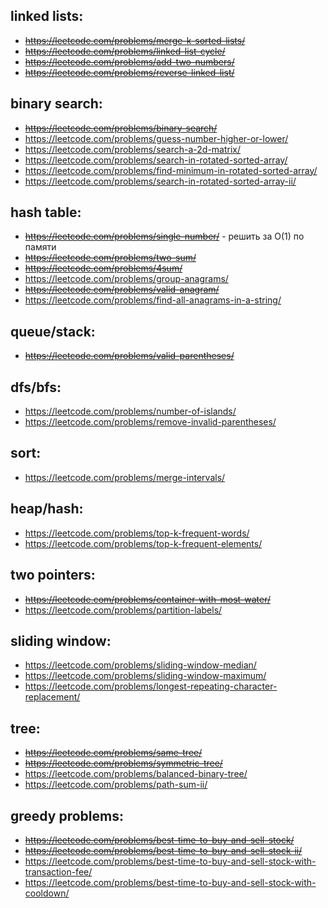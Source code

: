 ## linked lists:
* ~~https://leetcode.com/problems/merge-k-sorted-lists/~~
* ~~https://leetcode.com/problems/linked-list-cycle/~~
* ~~https://leetcode.com/problems/add-two-numbers/~~
* ~~https://leetcode.com/problems/reverse-linked-list/~~

## binary search:
* ~~https://leetcode.com/problems/binary-search/~~
* https://leetcode.com/problems/guess-number-higher-or-lower/
* https://leetcode.com/problems/search-a-2d-matrix/
* https://leetcode.com/problems/search-in-rotated-sorted-array/
* https://leetcode.com/problems/find-minimum-in-rotated-sorted-array/
* https://leetcode.com/problems/search-in-rotated-sorted-array-ii/

## hash table:
* ~~https://leetcode.com/problems/single-number/~~ - решить за O(1) по памяти
* ~~https://leetcode.com/problems/two-sum/~~
* ~~https://leetcode.com/problems/4sum/~~
* https://leetcode.com/problems/group-anagrams/
* ~~https://leetcode.com/problems/valid-anagram/~~
* https://leetcode.com/problems/find-all-anagrams-in-a-string/

## queue/stack:
* ~~https://leetcode.com/problems/valid-parentheses/~~

## dfs/bfs:
* https://leetcode.com/problems/number-of-islands/
* https://leetcode.com/problems/remove-invalid-parentheses/

## sort:
* https://leetcode.com/problems/merge-intervals/

## heap/hash:
* https://leetcode.com/problems/top-k-frequent-words/
* https://leetcode.com/problems/top-k-frequent-elements/

## two pointers:
* ~~https://leetcode.com/problems/container-with-most-water/~~
* https://leetcode.com/problems/partition-labels/

## sliding window:
* https://leetcode.com/problems/sliding-window-median/
* https://leetcode.com/problems/sliding-window-maximum/
* https://leetcode.com/problems/longest-repeating-character-replacement/

## tree:
* ~~https://leetcode.com/problems/same-tree/~~
* ~~https://leetcode.com/problems/symmetric-tree/~~
* https://leetcode.com/problems/balanced-binary-tree/
* https://leetcode.com/problems/path-sum-ii/

## greedy problems:
* ~~https://leetcode.com/problems/best-time-to-buy-and-sell-stock/~~
* ~~https://leetcode.com/problems/best-time-to-buy-and-sell-stock-ii/~~
* https://leetcode.com/problems/best-time-to-buy-and-sell-stock-with-transaction-fee/
* https://leetcode.com/problems/best-time-to-buy-and-sell-stock-with-cooldown/
